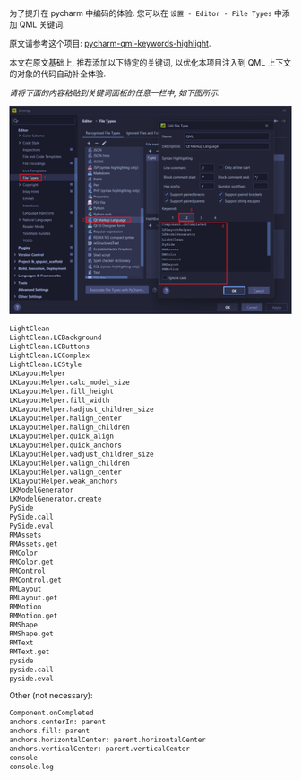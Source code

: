 为了提升在 pycharm 中编码的体验. 您可以在 `设置 - Editor - File Types` 中添加 QML 关键词.

原文请参考这个项目: [pycharm-qml-keywords-highlight](https://github.com/Likianta/pycharm-qml-keywords-highlight).

本文在原文基础上, 推荐添加以下特定的关键词, 以优化本项目注入到 QML 上下文的对象的代码自动补全体验.

*请将下面的内容粘贴到关键词面板的任意一栏中, 如下图所示.* 

![](.assets/20211021114558.png)

```
LightClean
LightClean.LCBackground
LightClean.LCButtons
LightClean.LCComplex
LightClean.LCStyle
LKLayoutHelper
LKLayoutHelper.calc_model_size
LKLayoutHelper.fill_height
LKLayoutHelper.fill_width
LKLayoutHelper.hadjust_children_size
LKLayoutHelper.halign_center
LKLayoutHelper.halign_children
LKLayoutHelper.quick_align
LKLayoutHelper.quick_anchors
LKLayoutHelper.vadjust_children_size
LKLayoutHelper.valign_children
LKLayoutHelper.valign_center
LKLayoutHelper.weak_anchors
LKModelGenerator
LKModelGenerator.create
PySide
PySide.call
PySide.eval
RMAssets
RMAssets.get
RMColor
RMColor.get
RMControl
RMControl.get
RMLayout
RMLayout.get
RMMotion
RMMotion.get
RMShape
RMShape.get
RMText
RMText.get
pyside
pyside.call
pyside.eval
```

Other (not necessary):

```
Component.onCompleted
anchors.centerIn: parent
anchors.fill: parent
anchors.horizontalCenter: parent.horizontalCenter
anchors.verticalCenter: parent.verticalCenter
console
console.log
```
